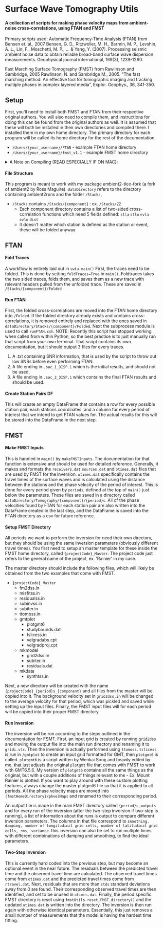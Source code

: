 # Surface Wave Tomography Utils
#### A collection of scripts for making phase velocity maps from ambient-noise cross-correlations, using FTAN and FMST

Primary scripts used:
Automatic Frequency-Time Analysis (FTAN) from Bensen et. al., 2007
Bensen, G. D., Ritzwoller, M. H., Barmin, M. P., Levshin, A. L., Lin, F., Moschetti, M. P., ... & Yang, Y. (2007). Processing seismic ambient noise data to obtain reliable broad-band surface wave dispersion measurements. Geophysical journal international, 169(3), 1239-1260.

Fast Marching Surface Tomography (FMST) from Rawlinson and Sambridge, 2005
Rawlinson, N. and Sambridge M., 2005. "The fast marching method: An effective tool for tomographic imaging and tracking multiple phases in complex layered media", Explor. Geophys., 36, 341-350.

## Setup
First, you'll need to install both FMST and FTAN from their respective original authors. You will also need to compile them, and instructions for doing this can be found from the original authors as well.
It is assumed that these will both be installed in their own directories and compiled there. I installed them in my own home directory. The primary directory for each program will be called its home directory for the rest of the documentation.
- `/Users/{your_username}/FTAN` - example FTAN home directory
- `/Users/{your_username}/fmst_v1.1` - example FMST home directory

<details>
<summary>A Note on Compiling (READ ESPECIALLY IF ON MAC): </summary>
- FMST is done entirely with fortran, and the compileall script it comes with defaults to the ifort compiler which works fine if you have it, but I would assume in this day and age most of us already have and use gfortran.
- The makefile in FTAN/bin defaults to using gfortran for its compiler so that likely does not need to be changed
- FTAN has some of its scripts done in C, and therefore a C compiler is needed, which defaults to gcc, which you should have if you have gfortran already
- A NOTE FOR MAC USERS:
  - MACs ship with the Clang compiler for C, and it force aliases the phrase "gcc" to call Clang.
  - Clang cannot interpret most of the flags for gcc that FTAN's makefile wants
  - If you change the compiler to gcc, that alias will force it to call Clang
    - As far as I know, this cannot be overwritten
  - To get around this, you have to set the compiler to the specific gcc version you have. For me, that is gcc-13.
  - MACs also do not have /usr/local/lib on the Path, and therefore the -l flag for loading libraries won't be able to find fftw3, a required input library
    - You can either add it to the path via ~/.bash_profile OR you can use the -L flag in the makefile in FTAN/bin to tell it to load libraries from that directory
</details>

#### File Structure
This program is meant to work with my package ambient2-tlee-fork (a fork of ambient2 by Ross Maguire).
`dataDirectory` refers to the directory containing ambient2runs and the folder `/Stacks`, 
- `/Stacks` contains `/Stacks/{component}` : ex. `/Stacks/ZZ`
  - Each component directory contains a list of two-sided cross-correlation functions which need 5 fields defined: `stla` `stlo` `evla` `evlo` `dist`
  - It doesn't matter which station is defined as the station or event, these will be folded anyway

## FTAN
#### Fold Traces
A workflow is entirely laid out in `swtu.main()`
First, the traces need to be folded. This is done by setting `foldTraces=True` in `main()`.
Foldtraces takes the two sided traces, folds them, and saves them as a new trace with relevant headers pulled from the unfolded trace. These are saved in `/Stacks/{component}/Folded`

#### Run FTAN
First, the folded cross-correlations are moved into the FTAN home directory into `/Folded`. If the folded directory already exists and contains cross-correlations, it is removed entirely and replaced with the ones saved in `dataDirectory/Stacks/{component}/Folded`. Next the subprocess module is used to call `runFTAN.csh`. NOTE: Recently this script has stopped working when called from within Python, so the best practice is to just manually run that script from your own terminal. That script contains its own documentation, but it should output 3 files for every traces.
1. A .txt containing SNR information, that is used by the script to throw out low SNRs before even performing FTAN.
2. A file ending in `.sac_1_DISP.1` which is the initial results, and should not be used.
3. A file ending in `.sac_2_DISP.1` which contains the final FTAN results and should be used.

#### Create Station Pairs DF
This will create an empty DataFrame that contains a row for every possible station pair, each stations coordinates, and a column for every period of interest that we intend to get FTAN values for. The actual results for this will be stored into the DataFrame in the next step.

## FMST
#### Make FMST Inputs
This is handled in `main()` by `makeFMSTInputs`. The documentation for that function is extensive and should be used for detailed reference. Generally, it makes and formats the `receivers.dat` `sources.dat` and `otimes.dat` files that are used by FMST for the inversion. `otimes.dat` specifically contains the travel times of the surface waves and is calculated using the distance between the stations and the phase velocity of the period of interest. 
This is done for every period given by `periods`, defined at the top of `main()` just below the parameters. These files are saved in a directory called `dataDirectory/Tomography/{component}/{period}s`. All of the phase velocities found by FTAN for each station pair are also written into the DataFrame created in the last step, and the DataFrame is saved into the FTAN directory as a csv for future reference.

#### Setup FMST Directory 
All periods we want to perform the inversion for need their own directory, but they should be using the same inversion parameters (obviously different travel times). You first need to setup an master template for these inside the FMST home directory, called `{projectCode}_Master`. The project code just refers to the general name of the project, ex. 'Rainier' in my case.

The master directory should include the following files, which will likely be obtained from the two examples that come with FMST.
- `{projectCode}_Master`
  - fm2dss.in
  - misfitss.in
  - residualss.in
  - subinvss.in
  - subiter.in
  - ttomoss.in
  - gmtplot
    - plotgmt6
    - studybounds.dat
    - tslicess.in
    - velgradabs.cpt
    - velgradproj.cpt
  - mkmodel
    - grid2dss.in
    - subiter.in
    - residuals.dat
  - mkdata
    - synthtss.in
   
Next, a new directory will be created with the name `{projectCode}_{period}s_{component}` and all files from the master will be copied into it. The background velocity set in `grid2dss.in` will be changed to the average velocity for that period, which was pickled and saved while setting up the input files. Finally, the FMST input files will for each period will be copied into their proper FMST directory.

#### Run Inversion
The inversion will be run according to the steps outlined in the documentation for FSMT. First, an input grid is created by running `grid2dss` and moving the output file into the main run directory and renaming it to `gridi.vtx`. Then the inversion is actually performed using `ttomoss`. `tslicess` is run in `/gmtplot` to create an input grid formatted for GMT, then `plotgmt6` is called. `plotgmt6` is a script written by Wenkai Song and heavily edited by me, that just adjusts the original `plotgmt` file that comes with FMST to work with GMT6.5.0. My version of `plotgmt6` contains all the same things as the original, but with a couple additions of things relevant to me - Ex. Mount Rainier is plotted. If you want to play around with these custom plotting features, always change the master plotgmt6 file so that it is applied to all periods. All the phase velocity maps are moved into `{fmstHomeDirectory}/phvelMaps` and renamed to their corresponding period.

An output file is made in the main FMST directory called `{period}s_outputs` and for every run of the inversion (after the two-step inversion if two-step is running), a list of information about the runs is output to compare different inversion parameters.
The columns in that file correspond to `smoothing, damping, number of longitudinal grid cells, number of latitudinal grid cells, rms, variance`
This inversion can also be set to run multiple times with different combinations of damping and smoothing, to find the ideal parameters.

#### Two-Step Inversion
This is currently hard coded into the previous step, but may become an optional event in the near future. The residuals between the predicted travel time and the observed travel time are calculated. The observed travel times come from `otimes.dat` and the predicted travel times come from `rtravel.dat`. Next, residuals that are more than `stds` standard deviations away from 0 are found. Their corresponding observed travel times are then identified, and set to be unused in `otimes.dat`. Finally, the period specific FMST directory is reset using `fmstUtils.reset_FMST_directory()` and the updated `otimes.dat` is written into the directory. The inversion is then run again with otherwise identical parameters. Essentially, this just removes a small number of measurements that the model is having the hardest time fitting.

